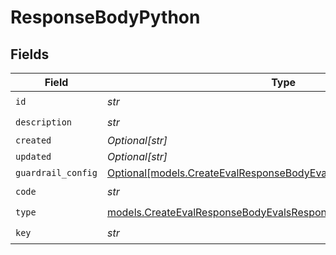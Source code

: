# ResponseBodyPython


## Fields

| Field                                                                                                                                  | Type                                                                                                                                   | Required                                                                                                                               | Description                                                                                                                            |
| -------------------------------------------------------------------------------------------------------------------------------------- | -------------------------------------------------------------------------------------------------------------------------------------- | -------------------------------------------------------------------------------------------------------------------------------------- | -------------------------------------------------------------------------------------------------------------------------------------- |
| `id`                                                                                                                                   | *str*                                                                                                                                  | :heavy_check_mark:                                                                                                                     | N/A                                                                                                                                    |
| `description`                                                                                                                          | *str*                                                                                                                                  | :heavy_check_mark:                                                                                                                     | N/A                                                                                                                                    |
| `created`                                                                                                                              | *Optional[str]*                                                                                                                        | :heavy_minus_sign:                                                                                                                     | N/A                                                                                                                                    |
| `updated`                                                                                                                              | *Optional[str]*                                                                                                                        | :heavy_minus_sign:                                                                                                                     | N/A                                                                                                                                    |
| `guardrail_config`                                                                                                                     | [Optional[models.CreateEvalResponseBodyEvalsResponseGuardrailConfig]](../models/createevalresponsebodyevalsresponseguardrailconfig.md) | :heavy_minus_sign:                                                                                                                     | N/A                                                                                                                                    |
| `code`                                                                                                                                 | *str*                                                                                                                                  | :heavy_check_mark:                                                                                                                     | N/A                                                                                                                                    |
| `type`                                                                                                                                 | [models.CreateEvalResponseBodyEvalsResponse200Type](../models/createevalresponsebodyevalsresponse200type.md)                           | :heavy_check_mark:                                                                                                                     | N/A                                                                                                                                    |
| `key`                                                                                                                                  | *str*                                                                                                                                  | :heavy_check_mark:                                                                                                                     | N/A                                                                                                                                    |
